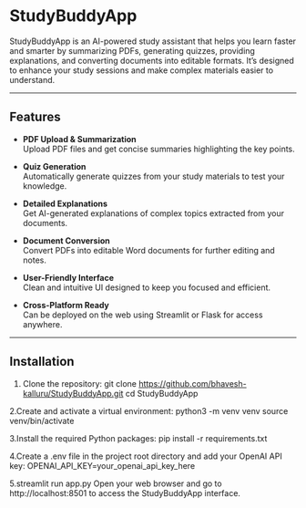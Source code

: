 # StudyBuddyApp

StudyBuddyApp is an AI-powered study assistant that helps you learn faster and smarter by summarizing PDFs, generating quizzes, providing explanations, and converting documents into editable formats. It’s designed to enhance your study sessions and make complex materials easier to understand.

---

## Features

- **PDF Upload & Summarization**  
  Upload PDF files and get concise summaries highlighting the key points.

- **Quiz Generation**  
  Automatically generate quizzes from your study materials to test your knowledge.

- **Detailed Explanations**  
  Get AI-generated explanations of complex topics extracted from your documents.

- **Document Conversion**  
  Convert PDFs into editable Word documents for further editing and notes.

- **User-Friendly Interface**  
  Clean and intuitive UI designed to keep you focused and efficient.

- **Cross-Platform Ready**  
  Can be deployed on the web using Streamlit or Flask for access anywhere.

---

## Installation

1. Clone the repository:
   git clone https://github.com/bhavesh-kalluru/StudyBuddyApp.git
   cd StudyBuddyApp
   
2.Create and activate a virtual environment:
  python3 -m venv venv
  source venv/bin/activate  

3.Install the required Python packages:
  pip install -r requirements.txt

4.Create a .env file in the project root directory and add your OpenAI API key:
  OPENAI_API_KEY=your_openai_api_key_here



5.streamlit run app.py
  Open your web browser and go to http://localhost:8501 to access the StudyBuddyApp interface.

